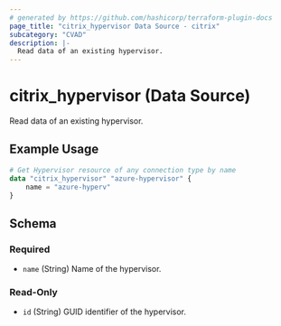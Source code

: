 ```yaml
---
# generated by https://github.com/hashicorp/terraform-plugin-docs
page_title: "citrix_hypervisor Data Source - citrix"
subcategory: "CVAD"
description: |-
  Read data of an existing hypervisor.
---
```


# citrix_hypervisor (Data Source)

Read data of an existing hypervisor.

## Example Usage

```terraform
# Get Hypervisor resource of any connection type by name
data "citrix_hypervisor" "azure-hypervisor" {
    name = "azure-hyperv"
}
```

<!-- schema generated by tfplugindocs -->
## Schema

### Required

- `name` (String) Name of the hypervisor.

### Read-Only

- `id` (String) GUID identifier of the hypervisor.
